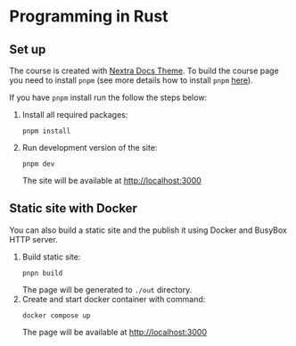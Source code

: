# Programming in Rust

## Set up

The course is created with [Nextra Docs Theme](https://nextra.site/docs/docs-theme). 
To build the course page you need to install `pnpm` (see more details how to install `pnpm` [here](https://pnpm.io/installation)).

If you have `pnpm` install run the follow the steps below:

1. Install all required packages:
    ```
    pnpm install
    ```
1. Run development version of the site:
    ```
    pnpm dev
    ```
    The site will be available at [http://localhost:3000](http://localhost:3000)

## Static site with Docker

You can also build a static site and the publish it using Docker and BusyBox HTTP server.

1. Build static site:
    ```
    pnpn build
    ```
    The page will be generated to `./out` directory.
1. Create and start docker container with command:
    ```
    docker compose up
    ```
    The page will be available at [http://localhost:3000](http://localhost:3000)
